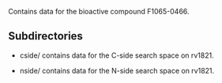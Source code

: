 Contains data for the bioactive compound F1065-0466.

## Subdirectories

- cside/ contains data for the C-side search space on rv1821.

- nside/ contains data for the N-side search space on rv1821.

